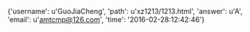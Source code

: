 {'username': u'GuoJiaCheng', 'path': u'xz1213/1213.html', 'answer': u'A', 'email': u'amtcmp@126.com', 'time': '2016-02-28:12:42:46'}